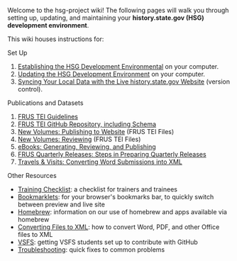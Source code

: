 Welcome to the hsg-project wiki!  The following pages will walk you through setting up, updating, and maintaining your **history.state.gov (HSG) development environment**.

This wiki houses instructions for:

Set Up

1. [Establishing the HSG Development Environmental](setup) on your computer.
1. [Updating the HSG Development Environment](https://github.com/HistoryAtState/hsg-project/wiki/setup#updating-from-an-old-setup) on your computer.
1. [Syncing Your Local Data with the Live history.state.gov Website](version-control) (version control).

Publications and Datasets

1. [FRUS TEI Guidelines](http://static.history.state.gov/temp/frus-tei-guidelines.html)
1. [FRUS TEI GitHub Repository, including Schema](https://github.com/historyatstate/frus)
1. [New Volumes: Publishing to Website](publishing-new-volumes-to-website) (FRUS TEI Files)
1. [New Volumes: Reviewing](reviewing-frus-tei) (FRUS TEI Files)
1. [eBooks: Generating, Reviewing, and Publishing](ebooks)
1. [FRUS Quarterly Releases: Steps in Preparing Quarterly Releases](quarterly-releases)
1. [Travels & Visits: Converting Word Submissions into XML](preparing-travels-and-visits)

Other Resources

* [Training Checklist](training-checklist): a checklist for trainers and trainees
* [Bookmarklets](bookmarklets): for your browser's bookmarks bar, to quickly switch between preview and live site
* [Homebrew](homebrew): information on our use of homebrew and apps available via homebrew
* [Converting Files to XML](converting-files-to-xml): how to convert Word, PDF, and other Office files to XML
* [VSFS](vsfs): getting VSFS students set up to contribute with GitHub
* [Troubleshooting](troubleshooting): quick fixes to common problems